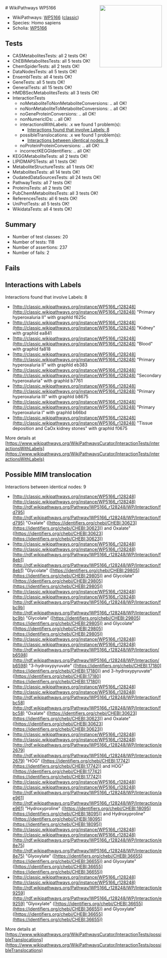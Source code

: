 <img style="float: right; width: 200px" src="https://upload.wikimedia.org/wikipedia/commons/thumb/8/83/Wplogo_with_text_500.png/640px-Wplogo_with_text_500.png" />
# WikiPathways WP5166

* WikiPathways: [WP5166](https://wikipathways.org/pathways/WP5166) ([classic](https://classic.wikipathways.org/instance/WP5166))
* Species: Homo sapiens
* Scholia: [WP5166](https://scholia.toolforge.org/wikipathways/WP5166)
## Tests
* CASMetabolitesTests: all 2 tests OK!
* ChEBIMetabolitesTests: all 5 tests OK!
* ChemSpiderTests: all 2 tests OK!
* DataNodesTests: all 5 tests OK!
* EnsemblTests: all 4 tests OK!
* GeneTests: all 5 tests OK!
* GeneralTests: all 15 tests OK!
* HMDBSecMetabolitesTests: all 3 tests OK!
* InteractionTests
    * noMetaboliteToNonMetaboliteConversions: .. all OK!
    * noNonMetaboliteToMetaboliteConversions: .. all OK!
    * noGeneProteinConversions: .. all OK!
    * nonNumericIDs: .. all OK!
    * interactionsWithLabels: .x we found 1 problem(s):
        * [Interactions found that involve Labels: 8](#630d267f)
    * possibleTranslocations: .x we found 1 problem(s):
        * [Interactions between identical nodes: 9](#1c11820e)
    * noProteinProteinConversions: .. all OK!
    * incorrectKEGGIdentifiers: .. all OK!
* KEGGMetaboliteTests: all 2 tests OK!
* LIPIDMAPSTests: all 1 tests OK!
* MetaboliteStructureTests: all 1 tests OK!
* MetabolitesTests: all 14 tests OK!
* OudatedDataSourcesTests: all 24 tests OK!
* PathwayTests: all 7 tests OK!
* ProteinsTests: all 2 tests OK!
* PubChemMetabolitesTests: all 3 tests OK!
* ReferencesTests: all 6 tests OK!
* UniProtTests: all 5 tests OK!
* WikidataTests: all 4 tests OK!


## Summary

* Number of test classes: 20
* Number of tests: 118
* Number of assertions: 237
* Number of fails: 2

## Fails

<a name="630d267f" />

## Interactions with Labels

Interactions found that involve Labels: 8

* [http://classic.wikipathways.org/instance/WP5166_r128248](http://classic.wikipathways.org/instance/WP5166_r128248) "Primary hyperoxaluria II" with graphId f625c
* [http://classic.wikipathways.org/instance/WP5166_r128248](http://classic.wikipathways.org/instance/WP5166_r128248) "Kidney" with graphId ea841
* [http://classic.wikipathways.org/instance/WP5166_r128248](http://classic.wikipathways.org/instance/WP5166_r128248) "Blood" with graphId fa818
* [http://classic.wikipathways.org/instance/WP5166_r128248](http://classic.wikipathways.org/instance/WP5166_r128248) "Primary hyperoxaluria II" with graphId eb383
* [http://classic.wikipathways.org/instance/WP5166_r128248](http://classic.wikipathways.org/instance/WP5166_r128248) "Secondary hyperoxaluria" with graphId b7761
* [http://classic.wikipathways.org/instance/WP5166_r128248](http://classic.wikipathways.org/instance/WP5166_r128248) "Primary hyperoxaluria III" with graphId b8675
* [http://classic.wikipathways.org/instance/WP5166_r128248](http://classic.wikipathways.org/instance/WP5166_r128248) "Primary hyperoxaluria I" with graphId b66bd
* [http://classic.wikipathways.org/instance/WP5166_r128248](http://classic.wikipathways.org/instance/WP5166_r128248) "Tissue deposition and CaOx kidney stones" with graphId f0675


More details at [https://www.wikipathways.org/WikiPathwaysCurator/InteractionTests/interactionsWithLabels](https://www.wikipathways.org/WikiPathwaysCurator/InteractionTests/interactionsWithLabels)

<a name="1c11820e" />

## Possible MIM translocation

Interactions between identical nodes: 9

* [http://classic.wikipathways.org/instance/WP5166_r128248](http://classic.wikipathways.org/instance/WP5166_r128248) [http://rdf.wikipathways.org/Pathway/WP5166_r128248/WP/Interaction/fd795](http://rdf.wikipathways.org/Pathway/WP5166_r128248/WP/Interaction/fd795) "Oxalate" ([https://identifiers.org/chebi/CHEBI:30623](https://identifiers.org/chebi/CHEBI:30623)) and 
Oxalate" ([https://identifiers.org/chebi/CHEBI:30623](https://identifiers.org/chebi/CHEBI:30623))
* [http://classic.wikipathways.org/instance/WP5166_r128248](http://classic.wikipathways.org/instance/WP5166_r128248) [http://rdf.wikipathways.org/Pathway/WP5166_r128248/WP/Interaction/f8eb1](http://rdf.wikipathways.org/Pathway/WP5166_r128248/WP/Interaction/f8eb1) "Glycolate" ([https://identifiers.org/chebi/CHEBI:29805](https://identifiers.org/chebi/CHEBI:29805)) and 
Glycolate" ([https://identifiers.org/chebi/CHEBI:29805](https://identifiers.org/chebi/CHEBI:29805))
* [http://classic.wikipathways.org/instance/WP5166_r128248](http://classic.wikipathways.org/instance/WP5166_r128248) [http://rdf.wikipathways.org/Pathway/WP5166_r128248/WP/Interaction/fbc9b](http://rdf.wikipathways.org/Pathway/WP5166_r128248/WP/Interaction/fbc9b) "Glycolate" ([https://identifiers.org/chebi/CHEBI:29805](https://identifiers.org/chebi/CHEBI:29805)) and 
Glycolate" ([https://identifiers.org/chebi/CHEBI:29805](https://identifiers.org/chebi/CHEBI:29805))
* [http://classic.wikipathways.org/instance/WP5166_r128248](http://classic.wikipathways.org/instance/WP5166_r128248) [http://rdf.wikipathways.org/Pathway/WP5166_r128248/WP/Interaction/b6598](http://rdf.wikipathways.org/Pathway/WP5166_r128248/WP/Interaction/b6598) "3-hydroxypyruvate" ([https://identifiers.org/chebi/CHEBI:17180](https://identifiers.org/chebi/CHEBI:17180)) and 
3-hydroxypyruvate" ([https://identifiers.org/chebi/CHEBI:17180](https://identifiers.org/chebi/CHEBI:17180))
* [http://classic.wikipathways.org/instance/WP5166_r128248](http://classic.wikipathways.org/instance/WP5166_r128248) [http://rdf.wikipathways.org/Pathway/WP5166_r128248/WP/Interaction/fbc58](http://rdf.wikipathways.org/Pathway/WP5166_r128248/WP/Interaction/fbc58) "Oxalate" ([https://identifiers.org/chebi/CHEBI:30623](https://identifiers.org/chebi/CHEBI:30623)) and 
Oxalate" ([https://identifiers.org/chebi/CHEBI:30623](https://identifiers.org/chebi/CHEBI:30623))
* [http://classic.wikipathways.org/instance/WP5166_r128248](http://classic.wikipathways.org/instance/WP5166_r128248) [http://rdf.wikipathways.org/Pathway/WP5166_r128248/WP/Interaction/e2679](http://rdf.wikipathways.org/Pathway/WP5166_r128248/WP/Interaction/e2679) "HOG" ([https://identifiers.org/chebi/CHEBI:17742](https://identifiers.org/chebi/CHEBI:17742)) and 
HOG" ([https://identifiers.org/chebi/CHEBI:17742](https://identifiers.org/chebi/CHEBI:17742))
* [http://classic.wikipathways.org/instance/WP5166_r128248](http://classic.wikipathways.org/instance/WP5166_r128248) [http://rdf.wikipathways.org/Pathway/WP5166_r128248/WP/Interaction/ae961](http://rdf.wikipathways.org/Pathway/WP5166_r128248/WP/Interaction/ae961) "Hydroxyproline" ([https://identifiers.org/chebi/CHEBI:18095](https://identifiers.org/chebi/CHEBI:18095)) and 
Hydroxyproline" ([https://identifiers.org/chebi/CHEBI:18095](https://identifiers.org/chebi/CHEBI:18095))
* [http://classic.wikipathways.org/instance/WP5166_r128248](http://classic.wikipathways.org/instance/WP5166_r128248) [http://rdf.wikipathways.org/Pathway/WP5166_r128248/WP/Interaction/e8e75](http://rdf.wikipathways.org/Pathway/WP5166_r128248/WP/Interaction/e8e75) "Glyoxylate" ([https://identifiers.org/chebi/CHEBI:36655](https://identifiers.org/chebi/CHEBI:36655)) and 
Glyoxylate" ([https://identifiers.org/chebi/CHEBI:36655](https://identifiers.org/chebi/CHEBI:36655))
* [http://classic.wikipathways.org/instance/WP5166_r128248](http://classic.wikipathways.org/instance/WP5166_r128248) [http://rdf.wikipathways.org/Pathway/WP5166_r128248/WP/Interaction/e9259](http://rdf.wikipathways.org/Pathway/WP5166_r128248/WP/Interaction/e9259) "Glyoxylate" ([https://identifiers.org/chebi/CHEBI:36655](https://identifiers.org/chebi/CHEBI:36655)) and 
Glyoxylate" ([https://identifiers.org/chebi/CHEBI:36655](https://identifiers.org/chebi/CHEBI:36655))


More details at [https://www.wikipathways.org/WikiPathwaysCurator/InteractionTests/possibleTranslocations](https://www.wikipathways.org/WikiPathwaysCurator/InteractionTests/possibleTranslocations)

